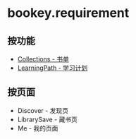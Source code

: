 # bookey.requirement

## 按功能

- [Collections - 书单](issues/9)
- [LearningPath - 学习计划](issues/7)

## 按页面

- Discover - 发现页
- LibrarySave - 藏书页
- Me - 我的页面

